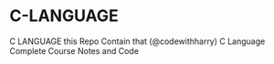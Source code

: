 # C-LANGUAGE
C LANGUAGE this Repo Contain that (@codewithharry) C Language Complete Course  Notes and Code

